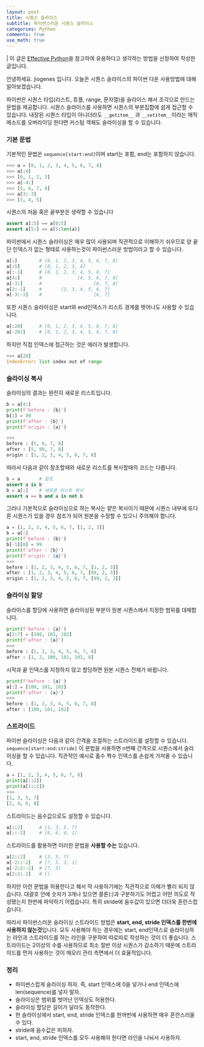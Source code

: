 ```yaml
---
layout: post
title: 시퀀스 슬라이스
subtitle: 파이썬스러운 시퀀스 슬라이스
categories: Python
comments: true
use_math: true
---
```


| 이 글은 [Effective Python](https://effectivepython.com/)을 참고하여 유용하다고 생각하는 방법을 선정하여 작성한 글입니다.

안녕하세요. jiogenes 입니다. 오늘은 시퀀스 슬라이스의 파이썬 다운 사용방법에 대해 알아보겠습니다.

파이썬은 시퀀스 타입(리스트, 튜플, range, 문자열)을 슬라이스 해서 조각으로 만드는 문법을 제공합니다. 시퀀스 슬라이스를 사용하면 시퀀스의 부분집합에 쉽게 접근할 수 있습니다. 내장된 시퀀스 타입이 아니더라도 `__getitem__` 과 `__setitem__`이라는 매직 메소드를 오버라이딩 한다면 커스텀 객체도 슬라이싱을 할 수 있습니다.

### 기본 문법

기본적인 문법은 `sequence[start:end]`이며 start는 포함, end는 포함하지 않습니다.

```python
>>> a = [0, 1, 2, 3, 4, 5, 6, 7, 8]
>>> a[:4]
>>> [0, 1, 2, 3]
>>> a[-4:]
>>> [5, 6, 7, 8]
>>> a[3:-3]
>>> [3, 4, 5]
```

시퀀스의 처음 혹은 끝부분은 생략할 수 있습니다

```python
assert a[:5] == a[0:5]
assert a[5:] == a[5:len(a)]
```

파이썬에서 시퀀스 슬라이싱은 매우 많이 사용되며 직관적으로 이해하기 쉬우므로 양 끝단 인덱스가 없는 형태로 사용하는것이 파이썬스러운 방법이라고 할 수 있습니다.

```python
a[:]        # [0, 1, 2, 3, 4, 5, 6, 7, 8]
a[:5]       # [0, 1, 2, 3, 4]
a[:-1]      # [0, 1, 2, 3, 4, 5, 6, 7]
a[4:]       #             [4, 5, 6, 7, 8]
a[-3:]      #                   [6, 7, 8]
a[2:-1]     #       [2, 3, 4, 5, 6, 7]
a[-3:-1]    #                   [6, 7]
```

또한 시퀀스 슬라이싱은 start와 end인덱스가 리스트 경계를 벗어나도 사용할 수 있습니다.

```python
a[:20]      # [0, 1, 2, 3, 4, 5, 6, 7, 8]
a[-20:]     # [0, 1, 2, 3, 4, 5, 6, 7, 8]
```

하지만 직접 인덱스에 접근하는 것은 에러가 발생합니다.

```python
>>> a[20]
IndexError: list index out of range
```

### 슬라이싱 복사

슬라이싱의 결과는 완전히 새로운 리스트입니다.

```python
b = a[4:]
print(f'before : {b}')
b[1] = 99
print(f'after : {b}')
print(f'origin : {a}')

>>>
before : [5, 6, 7, 8]
after : [5, 99, 7, 8]
origin : [1, 2, 3, 4, 5, 6, 7, 8]
```

따라서 다음과 같이 참조할때와 새로운 리스트를 복사할때의 코드는 다릅니다.

```python
b = a       # 참조
assert a is b
b = a[:]    # 새로운 리스트 복사
assert a == b and a is not b
```

그러나 기본적으로 슬라이싱으로 하는 복사는 얕은 복사이기 때문에 시퀀스 내부에 또다른 시퀀스가 있을 경우 참조가 되어 원본을 수정할 수 있으니 주의해야 합니다.

```python
a = [1, 2, 3, 4, 5, 6, 7, [1, 2, 3]]
b = a[:]
print(f'before : {b}')
b[-1][0] = 99
print(f'after : {b}')
print(f'origin : {a}')
>>>
before : [1, 2, 3, 4, 5, 6, 7, [1, 2, 3]]
after : [1, 2, 3, 4, 5, 6, 7, [99, 2, 3]]
origin : [1, 2, 3, 4, 5, 6, 7, [99, 2, 3]]
```

### 슬라이싱 할당

슬라이스를 할당에 사용하면 슬라이싱된 부분이 원본 시퀀스에서 지정한 범위를 대체합니다.

```python
print(f'before : {a}')
a[2:7] = [100, 101, 102]
print(f'after : {a}')
>>>
before : [1, 2, 3, 4, 5, 6, 7, 8]
after : [1, 2, 100, 101, 102, 8]
```

시작과 끝 인덱스를 지정하지 않고 할당하면 원본 시퀀스 전체가 바뀝니다.

```python
print(f'before : {a}')
a[:] = [100, 101, 102]
print(f'after : {a}')
>>>
before : [1, 2, 3, 4, 5, 6, 7, 8]
after : [100, 101, 102]
```

### 스트라이드

파이썬 슬라이싱은 다음과 같이 간격을 조절하는 스트라이드를 설정할 수 있습니다. ```sequence[start:end:stride]``` 이 문법을 사용하면 n번째 간격으로 시퀀스에서 슬라이싱을 할 수 있습니다. 직관적인 예시로 홀수 짝수 인덱스를 손쉽게 가져올 수 있습니다.

```python
a = [1, 2, 3, 4, 5, 6, 7, 8]
print(a[::2])
print(a[1::2])
>>>
[1, 3, 5, 7]
[2, 4, 6, 8]
```

스트라이드는 음수값으로도 설정할 수 있습니다.

```python
a[::2]      # [1, 3, 5, 7]
a[::-2]     # [8, 6, 4, 2]
```

스트라이드를 활용하면 이러한 문법을 **사용할 수는** 있습니다.

```python
a[2::2]     # [3, 5, 7]
a[-2::-2]   # [7, 5, 3, 1]
a[-2:2:-2]  # [7, 5]
a[2:2:-2]   # []
```

하지만 이런 문법을 허용한다고 해서 막 사용하기에는 직관적으로 이해가 빨리 되지 않습니다. 대괄호 안에 숫자가 3개나 있으면 콜론(\:)과 구분하기도 어렵고 어떤 의도로 작성됐는지 한번에 파악하기 어렵습니다. 특히 stride에 음수값이 있으면 더더욱 혼란스럽습니다.

따라서 파이썬스러운 슬라이싱 스트라이드 방법은 **start, end, stride 인덱스를 한번에 사용하지 않는것**입니다. 모두 사용해야 하는 경우에는 start, end인덱스로 슬라이싱하는 라인과 스트라이드를 하는 라인을 구분하여 따로따로 작성하는 것이 더 좋습니다. 스트라이드는 2이상의 수를 사용하므로 최소 절반 이상 시퀀스가 감소하기 때문에 스트라이드를 먼저 사용하는 것이 메모리 관리 측면에서 더 효율적입니다.

### 정리

- 파이썬스럽게 슬라이싱 하자. 즉, start 인덱스에 0을 넣거나 end 인덱스에 len(sequence)를 넣지 말자.
- 슬라이싱은 범위를 벗어난 인덱싱도 허용한다.
- 슬라이싱 할당은 길이가 달라도 동작한다.
- 한 슬라이싱에서 start, end, stride 인덱스를 한꺼번에 사용하면 매우 혼란스러울 수 있다.
- stride에 음수값은 피하자.
- start, end, stride 인덱스를 모두 사용해야 한다면 라인을 나눠서 사용하자.

